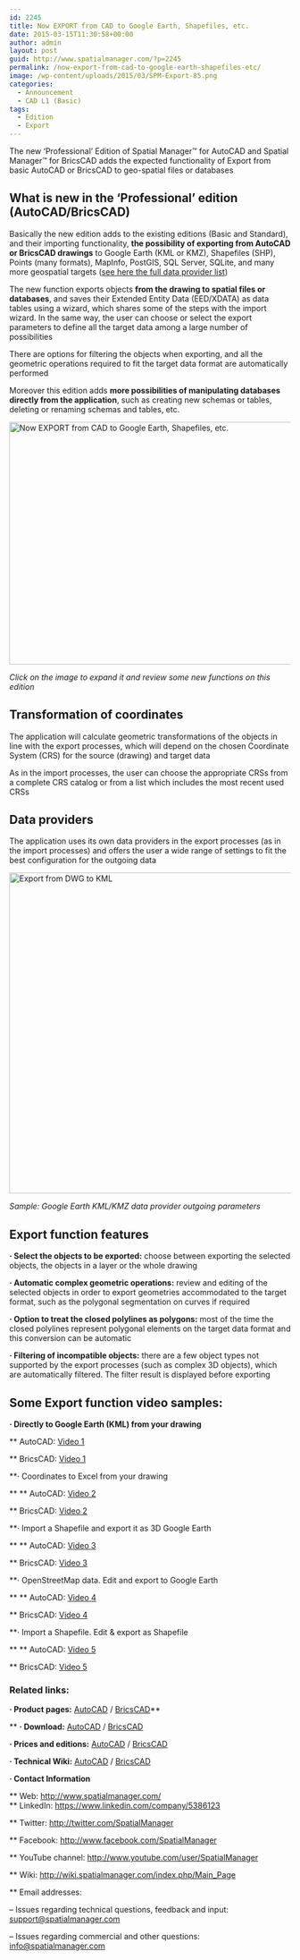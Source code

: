 ```yaml
---
id: 2245
title: Now EXPORT from CAD to Google Earth, Shapefiles, etc.
date: 2015-03-15T11:30:58+00:00
author: admin
layout: post
guid: http://www.spatialmanager.com/?p=2245
permalink: /now-export-from-cad-to-google-earth-shapefiles-etc/
image: /wp-content/uploads/2015/03/SPM-Export-85.png
categories:
  - Announcement
  - CAD L1 (Basic)
tags:
  - Edition
  - Export
---
```

The new &#8216;Professional&#8217; Edition of Spatial Manager™ for AutoCAD and Spatial Manager™ for BricsCAD adds the expected functionality of Export from basic AutoCAD or BricsCAD to geo-spatial files or databases<!--more-->

## What is new in the &#8216;Professional&#8217; edition (AutoCAD/BricsCAD)

Basically the new edition adds to the existing editions (Basic and Standard), and their importing functionality, **the possibility of exporting from AutoCAD or BricsCAD drawings** to Google Earth (KML or KMZ), Shapefiles (SHP), Points (many formats), MapInfo, PostGIS, SQL Server, SQLite, and many more geospatial targets (<a title="Spatial Manager Data Providers" href="http://wiki.spatialmanager.com/index.php/Spatial_Manager%E2%84%A2_for_AutoCAD_-_FAQs:_Providers" target="_blank" rel="nofollow">see here the full data provider list</a>)

The new function exports objects **from the drawing to spatial files or databases**, and saves their Extended Entity Data (EED/XDATA) as data tables using a wizard, which shares some of the steps with the import wizard. In the same way, the user can choose or select the export parameters to define all the target data among a large number of possibilities

There are options for filtering the objects when exporting, and all the geometric operations required to fit the target data format are automatically performed

Moreover this edition adds **more possibilities of manipulating databases directly from the application**, such as creating new schemas or tables, deleting or renaming schemas and tables, etc.

<a href="http://www.spatialmanager.com/wp-content/uploads/2015/03/Now-EXPORT-from-CAD-to-Google-Earth-Shapefiles-etc..png" target="_blank" rel="nofollow"><img src="http://www.spatialmanager.com/wp-content/uploads/2015/03/Now-EXPORT-from-CAD-to-Google-Earth-Shapefiles-etc..png" alt="Now EXPORT from CAD to Google Earth, Shapefiles, etc." width="625" height="434" srcset="http://www.spatialmanager.com/wp-content/uploads/2015/03/Now-EXPORT-from-CAD-to-Google-Earth-Shapefiles-etc..png 950w, http://www.spatialmanager.com/wp-content/uploads/2015/03/Now-EXPORT-from-CAD-to-Google-Earth-Shapefiles-etc.-300x208.png 300w, http://www.spatialmanager.com/wp-content/uploads/2015/03/Now-EXPORT-from-CAD-to-Google-Earth-Shapefiles-etc.-624x432.png 624w" sizes="(max-width: 625px) 100vw, 625px" /></a>

_Click on the image to expand it and review some new functions on this edition_

## Transformation of coordinates

The application will calculate geometric transformations of the objects in line with the export processes, which will depend on the chosen Coordinate System (CRS) for the source (drawing) and target data

As in the import processes, the user can choose the appropriate CRSs from a complete CRS catalog or from a list which includes the most recent used CRSs

## Data providers

The application uses its own data providers in the export processes (as in the import processes) and offers the user a wide range of settings to fit the best configuration for the outgoing data

<p>
  <a href="http://www.spatialmanager.com/wp-content/uploads/2015/03/Export-from-DWG-to-KML.png" target="_blank" rel="nofollow"><img src="http://www.spatialmanager.com/wp-content/uploads/2015/03/Export-from-DWG-to-KML.png" alt="Export from DWG to KML" width="567" height="574" srcset="http://www.spatialmanager.com/wp-content/uploads/2015/03/Export-from-DWG-to-KML.png 567w, http://www.spatialmanager.com/wp-content/uploads/2015/03/Export-from-DWG-to-KML-296x300.png 296w" sizes="(max-width: 567px) 100vw, 567px" /></a>
</p>

_Sample: Google Earth KML/KMZ data provider outgoing parameters_

## Export function features

**· Select the objects to be exported:** choose between exporting the selected objects, the objects in a layer or the whole drawing
  
**· Automatic complex geometric operations:** review and editing of the selected objects in order to export geometries accommodated to the target format, such as the polygonal segmentation on curves if required
  
**· Option to treat the closed polylines as polygons:** most of the time the closed polylines represent polygonal elements on the target data format and this conversion can be automatic
  
**· Filtering of incompatible objects:** there are a few object types not supported by the export processes (such as complex 3D objects), which are automatically filtered. The filter result is displayed before exporting

## Some Export function video samples:

**· Directly to Google Earth (KML) from your drawing**
  
** AutoCAD: <a href="http://youtu.be/d61V8wQLYaI?rel=0" target="_blank" rel="nofollow">Video 1</a>
  
** BricsCAD: <a href="http://youtu.be/MCsdcmdNo1M?rel=0" target="_blank" rel="nofollow">Video 1</a>
  
**· Coordinates to Excel from your drawing
  
** ** AutoCAD: <a href="http://youtu.be/a8a-XZKxcXU?rel=0" target="_blank" rel="nofollow">Video 2</a>
  
** BricsCAD: <a href="http://youtu.be/O6PoducEeKA?rel=0" target="_blank" rel="nofollow">Video 2</a>
  
**· Import a Shapefile and export it as 3D Google Earth
  
** ** AutoCAD: <a href="http://youtu.be/DAGgwmAtoPg?rel=0" target="_blank" rel="nofollow">Video 3</a>
  
** BricsCAD: <a href="http://youtu.be/KpJqHzl5WOM?rel=0" target="_blank" rel="nofollow">Video 3</a>
  
**· OpenStreetMap data. Edit and export to Google Earth
  
** ** AutoCAD: <a href="http://youtu.be/VEFhEfN8LZw?rel=0" target="_blank" rel="nofollow">Video 4</a>
  
** BricsCAD: <a href="http://youtu.be/n-NN2X9Ix7k?rel=0" target="_blank" rel="nofollow">Video 4</a>
  
**· Import a Shapefile. Edit & export as Shapefile
  
** ** AutoCAD: <a href="http://youtu.be/4o8w3V3UY1w?rel=0" target="_blank" rel="nofollow">Video 5</a>
  
** BricsCAD: <a href="http://youtu.be/2Sj_fkYJaMs?rel=0" target="_blank" rel="nofollow">Video 5</a>

### Related links:

**· Product pages:** <a title="Spatial Manager for AutoCAD product page" href="http://www.spatialmanager.com/spm-forautocad/" target="_blank" rel="nofollow">AutoCAD</a> / <a title="Spatial Manager for BricsCAD product page" href="http://www.spatialmanager.com/spm-forbricscad/" target="_blank" rel="nofollow">BricsCAD</a>**
  
** **· Download:** <a title="Spatial Manager for AutoCAD Download" href="http://www.spatialmanager.com/download/spatial-manager-autocad/" target="_blank" rel="nofollow">AutoCAD</a> / <a title="Spatial Manager for BricsCAD Download" href="http://www.spatialmanager.com/download/spatial-manager-bricscad/" target="_blank" rel="nofollow">BricsCAD</a>
  
**· Prices and editions:** <a title="Spatial Manager for AutoCAD prices page" href="http://www.spatialmanager.com/spm-forautocad-prices/" target="_blank" rel="nofollow">AutoCAD</a> / <a title="Spatial Manager for BricsCAD prices page" href="http://www.spatialmanager.com/spm-forbricscad-prices/" target="_blank" rel="nofollow">BricsCAD</a>
  
**· Technical Wiki:** <a title="Spatial Manager for AutoCAD Wiki Introduction" href="http://wiki.spatialmanager.com/index.php/Spatial_Manager%E2%84%A2_for_AutoCAD" target="_blank" rel="nofollow">AutoCAD</a> / <a title="Spatial Manager for BricsCAD Wiki Introduction" href="http://wiki.spatialmanager.com/index.php/Spatial_Manager%E2%84%A2_for_BricsCAD" target="_blank" rel="nofollow">BricsCAD</a>
  
**· Contact Information**
  
** Web: <a title="Spatial Manager Web" href="http://www.spatialmanager.com/" target="_blank" rel="nofollow">http://www.spatialmanager.com/<br /> </a>** LinkedIn: <a title="Spatial Manager on LinkedIn" href="https://www.linkedin.com/company/5386123" target="_blank" rel="nofollow">https://www.linkedin.com/company/5386123</a>
  
** Twitter: <a title="Spatial Manager on Twitter" href="http://twitter.com/SpatialManager" target="_blank" rel="nofollow">http://twitter.com/SpatialManager</a>
  
** Facebook: <a title="Spatial Manager on Facebook" href="http://www.facebook.com/SpatialManager" target="_blank" rel="nofollow">http://www.facebook.com/SpatialManager</a>
  
** YouTube channel: <a title="Spatial Manager YouTube channel" href="http://www.youtube.com/user/SpatialManager" target="_blank" rel="nofollow">http://www.youtube.com/user/SpatialManager</a>
  
** Wiki: <a title="Spatial Manager Wiki" href="http://wiki.spatialmanager.com/index.php/Main_Page" target="_blank" rel="nofollow">http://wiki.spatialmanager.com/index.php/Main_Page</a>
  
** Email addresses:
  
&#8211; Issues regarding technical questions, feedback and input: <a title="Spatial Manager Support" href="mailto:support@spatialmanager.com" target="_blank" rel="nofollow">support@spatialmanager.com</a>
  
&#8211; Issues regarding commercial and other questions: <a title="Spatial Manager Info" href="mailto:info@spatialmanager.com" target="_blank" rel="nofollow">info@spatialmanager.com</a>
